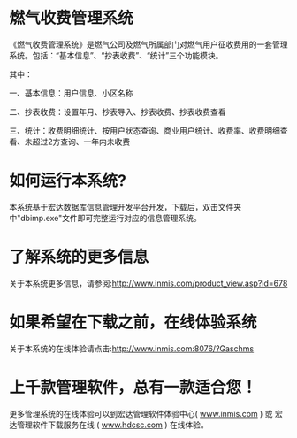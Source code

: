 # 燃气收费管理系统

《燃气收费管理系统》是燃气公司及燃气所属部门对燃气用户征收费用的一套管理系统。包括：“基本信息”、“抄表收费”、“统计”三个功能模块。

其中：

一、基本信息：用户信息、小区名称

二、抄表收费：设置年月、抄表导入、抄表收费、抄表收费查看

三、统计：收费明细统计、按用户状态查询、商业用户统计、收费率、收费明细查看、未超过2方查询、一年内未收费

# 如何运行本系统?

本系统基于宏达数据库信息管理开发平台开发，下载后，双击文件夹中"dbimp.exe"文件即可完整运行对应的信息管理系统。

# 了解系统的更多信息

关于本系统更多信息，请参阅:http://www.inmis.com/product_view.asp?id=678

# 如果希望在下载之前，在线体验系统

关于本系统的在线体验请点击:http://www.inmis.com:8076/?Gaschms

# 上千款管理软件，总有一款适合您！

更多管理系统的在线体验可以到宏达管理软件体验中心( www.inmis.com ) 或 宏达管理软件下载服务在线 ( www.hdcsc.com ) 在线体验。

